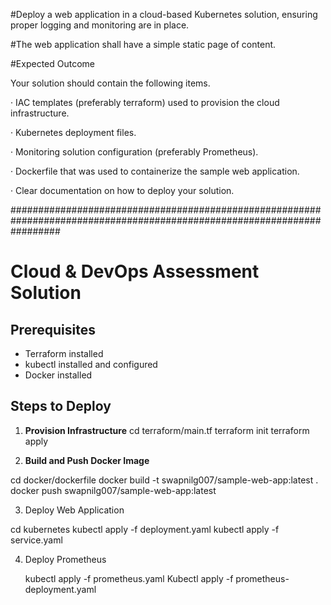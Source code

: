 #Deploy a web application in a cloud-based Kubernetes solution, ensuring proper logging and monitoring are in place.

#The web application shall have a simple static page of content.

#Expected Outcome

Your solution should contain the following items.

·    IAC templates (preferably terraform) used to provision the cloud infrastructure.

·    Kubernetes deployment files.

·    Monitoring solution configuration (preferably Prometheus).

·    Dockerfile that was used to containerize the sample web application.

·    Clear documentation on how to deploy your solution.

#########################################################################################################################

# Cloud & DevOps Assessment Solution

## Prerequisites
- Terraform installed
- kubectl installed and configured
- Docker installed

## Steps to Deploy

1. **Provision Infrastructure**
   cd terraform/main.tf
   terraform init
   terraform apply

2. **Build and Push Docker Image**
   
  cd docker/dockerfile
  docker build -t swapnilg007/sample-web-app:latest .
  docker push swapnilg007/sample-web-app:latest

3. Deploy Web Application

  cd kubernetes
  kubectl apply -f deployment.yaml
  kubectl apply -f service.yaml
  
4. Deploy Prometheus
   
   kubectl apply -f prometheus.yaml
   Kubectl apply -f prometheus-deployment.yaml




